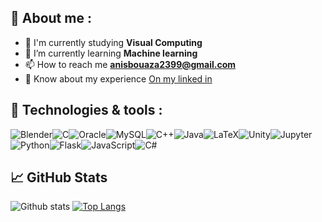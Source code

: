 

<!--
**AnisBouaza/AnisBouaza** is a ✨ _special_ ✨ repository because its `README.md` (this file) appears on your GitHub profile.

Here are some ideas to get you started:

- 🔭 I’m currently working on ...
- 🌱 I’m currently learning ...
- 👯 I’m looking to collaborate on ...
- 🤔 I’m looking for help with ...
- 💬 Ask me about ...
- 📫 How to reach me: ...
- 😄 Pronouns: ...
- ⚡ Fun fact: ...
-->

## 📝 About me :


- 📙 I'm currently studying **Visual Computing**
- 🌱 I’m currently learning **Machine learning**
- 📫 How to reach me  <strong><a href = "mailto:anisbouaza2399@gmail.com"> anisbouaza2399@gmail.com </a></strong>
- 📄 Know about my experience <a href = "https://www.linkedin.com/in/anis-bouaza-589831203/" rel = "nofollow"> On my linked in </a>



## 🔧 Technologies & tools :

<img alt="Blender" src="https://img.shields.io/badge/blender%20-%23F5792A.svg?&style=for-the-badge&logo=blender&logoColor=white"/><img alt="C" src="https://img.shields.io/badge/c%20-%2300599C.svg?&style=for-the-badge&logo=c&logoColor=white"/><img alt="Oracle" src ="https://img.shields.io/badge/oracle%20-%23F00000.svg?&style=for-the-badge&logo=oracle&logoColor=white" /><img alt="MySQL" src="https://img.shields.io/badge/mysql-%2300f.svg?&style=for-the-badge&logo=mysql&logoColor=white"/><img alt="C++" src="https://img.shields.io/badge/c++%20-%2300599C.svg?&style=for-the-badge&logo=c%2B%2B&ogoColor=white"/><img alt="Java" src="https://img.shields.io/badge/java-%23ED8B00.svg?&style=for-the-badge&logo=java&logoColor=white"/><img alt="LaTeX" src="https://img.shields.io/badge/latex%20-%23008080.svg?&style=for-the-badge&logo=latex&logoColor=white"/><img alt="Unity" src="https://img.shields.io/badge/unity%20-%23000000.svg?&style=for-the-badge&logo=unity&logoColor=white"/><img alt="Jupyter" src="https://img.shields.io/badge/Jupyter%20-%23F37626.svg?&style=for-the-badge&logo=Jupyter&logoColor=white" /><img alt="Python" src="https://img.shields.io/badge/python%20-%2314354C.svg?&style=for-the-badge&logo=python&logoColor=white"/><img alt="Flask" src="https://img.shields.io/badge/flask%20-%23000.svg?&style=for-the-badge&logo=flask&logoColor=white"/><img alt="JavaScript" src="https://img.shields.io/badge/javascript%20-%23323330.svg?&style=for-the-badge&logo=javascript&logoColor=%23F7DF1E"/><img alt="C#" src="https://img.shields.io/badge/c%23%20-%23239120.svg?&style=for-the-badge&logo=c-sharp&logoColor=white"/>


## 📈 GitHub Stats
![Github stats](https://github-readme-stats.vercel.app/api?username=AnisBouaza&show_icons=true)
[![Top Langs](https://github-readme-stats.vercel.app/api/top-langs/?username=AnisBouaza&layout=compact)](https://github.com/AnisBouaza)

